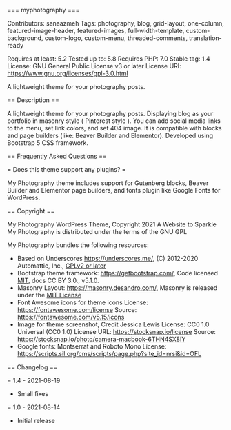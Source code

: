 === myphotography ===

Contributors: sanaazmeh
Tags: photography, blog, grid-layout, one-column, featured-image-header, featured-images, full-width-template, custom-background, custom-logo, custom-menu, threaded-comments, translation-ready

Requires at least: 5.2
Tested up to: 5.8
Requires PHP: 7.0
Stable tag: 1.4
License: GNU General Public License v3 or later
License URI: https://www.gnu.org/licenses/gpl-3.0.html

A lightweight theme for your photography posts.

== Description ==

A lightweight theme for your photography posts. Displaying blog as your portfolio in masonry style ( Pinterest style ). You can add social media links to the menu, set link colors, and set 404 image. It is compatible with blocks and page builders (like: Beaver Builder and Elementor). Developed using Bootstrap 5 CSS framework. 


== Frequently Asked Questions ==

= Does this theme support any plugins? =

My Photography theme includes support for Gutenberg blocks, Beaver Builder and Elementor page builders, and fonts plugin like Google Fonts for WordPress. 

== Copyright ==

My Photography WordPress Theme, Copyright 2021 A Website to Sparkle
My Photography is distributed under the terms of the GNU GPL

My Photography bundles the following resources:

* Based on Underscores https://underscores.me/, (C) 2012-2020 Automattic, Inc., [GPLv2 or later](https://www.gnu.org/licenses/gpl-2.0.html)
* Bootstrap theme framework: https://getbootstrap.com/, Code licensed [MIT](https://github.com/twbs/bootstrap/blob/main/LICENSE), docs CC BY 3.0., v5.1.0.
* Masonry Layout: https://masonry.desandro.com/, Masonry is released under the [MIT License](https://desandro.mit-license.org/)
* Font Awesome icons for theme icons
	License: https://fontawesome.com/license
	Source: https://fontawesome.com/v5.15/icons
* Image for theme screenshot, Credit Jessica Lewis
 	License: CC0 1.0 Universal (CC0 1.0)
 	License URL: https://stocksnap.io/license
 	Source: https://stocksnap.io/photo/camera-macbook-6THN4SX8IY
 * Google fonts: Montserrat and Roboto Mono 
 	License: https://scripts.sil.org/cms/scripts/page.php?site_id=nrsi&id=OFL



== Changelog ==

= 1.4 - 2021-08-19
* Small fixes

= 1.0 - 2021-08-14
* Initial release